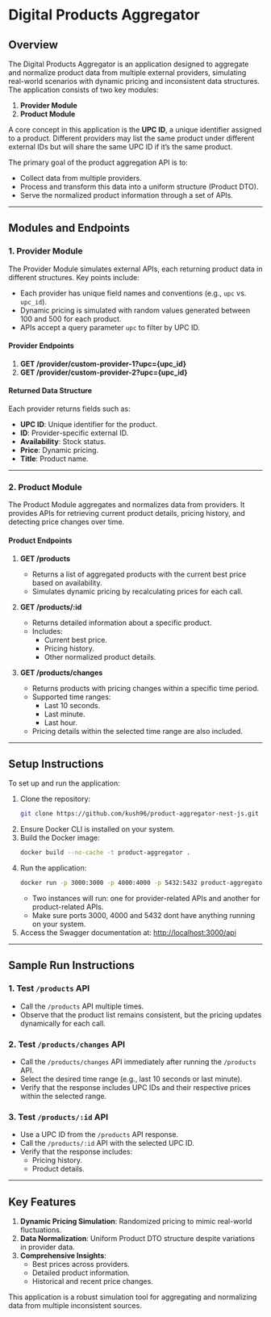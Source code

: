 
# Digital Products Aggregator

## Overview

The Digital Products Aggregator is an application designed to aggregate and normalize product data from multiple external providers, simulating real-world scenarios with dynamic pricing and inconsistent data structures. The application consists of two key modules:

1. **Provider Module**
2. **Product Module**

A core concept in this application is the **UPC ID**, a unique identifier assigned to a product. Different providers may list the same product under different external IDs but will share the same UPC ID if it’s the same product.

The primary goal of the product aggregation API is to:

- Collect data from multiple providers.
- Process and transform this data into a uniform structure (Product DTO).
- Serve the normalized product information through a set of APIs.

---

## Modules and Endpoints

### 1. Provider Module

The Provider Module simulates external APIs, each returning product data in different structures. Key points include:

- Each provider has unique field names and conventions (e.g., `upc` vs. `upc_id`).
- Dynamic pricing is simulated with random values generated between 100 and 500 for each product.
- APIs accept a query parameter `upc` to filter by UPC ID.

#### Provider Endpoints

1. **GET /provider/custom-provider-1?upc={upc_id}**
2. **GET /provider/custom-provider-2?upc={upc_id}**

#### Returned Data Structure

Each provider returns fields such as:

- **UPC ID**: Unique identifier for the product.
- **ID**: Provider-specific external ID.
- **Availability**: Stock status.
- **Price**: Dynamic pricing.
- **Title**: Product name.

---

### 2. Product Module

The Product Module aggregates and normalizes data from providers. It provides APIs for retrieving current product details, pricing history, and detecting price changes over time.

#### Product Endpoints

1. **GET /products**
   - Returns a list of aggregated products with the current best price based on availability.
   - Simulates dynamic pricing by recalculating prices for each call.

2. **GET /products/:id**
   - Returns detailed information about a specific product.
   - Includes:
     - Current best price.
     - Pricing history.
     - Other normalized product details.

3. **GET /products/changes**
   - Returns products with pricing changes within a specific time period.
   - Supported time ranges:
     - Last 10 seconds.
     - Last minute.
     - Last hour.
   - Pricing details within the selected time range are also included.

---

## Setup Instructions

To set up and run the application:

1. Clone the repository:
   ```bash
   git clone https://github.com/kush96/product-aggregator-nest-js.git .
   ```
2. Ensure Docker CLI is installed on your system.
3. Build the Docker image:
   ```bash
   docker build --no-cache -t product-aggregator .
   ```
4. Run the application:
   ```bash
   docker run -p 3000:3000 -p 4000:4000 -p 5432:5432 product-aggregator
   ```
   - Two instances will run: one for provider-related APIs and another for product-related APIs.
   - Make sure ports 3000, 4000 and 5432 dont have anything running on your system. 
5. Access the Swagger documentation at:
   [http://localhost:3000/api](http://localhost:3000/api)

---

## Sample Run Instructions

### 1. Test `/products` API

- Call the `/products` API multiple times.
- Observe that the product list remains consistent, but the pricing updates dynamically for each call.

### 2. Test `/products/changes` API

- Call the `/products/changes` API immediately after running the `/products` API.
- Select the desired time range (e.g., last 10 seconds or last minute).
- Verify that the response includes UPC IDs and their respective prices within the selected range.

### 3. Test `/products/:id` API

- Use a UPC ID from the `/products` API response.
- Call the `/products/:id` API with the selected UPC ID.
- Verify that the response includes:
  - Pricing history.
  - Product details.

---

## Key Features

1. **Dynamic Pricing Simulation**: Randomized pricing to mimic real-world fluctuations.
2. **Data Normalization**: Uniform Product DTO structure despite variations in provider data.
3. **Comprehensive Insights**:
   - Best prices across providers.
   - Detailed product information.
   - Historical and recent price changes.

This application is a robust simulation tool for aggregating and normalizing data from multiple inconsistent sources.
